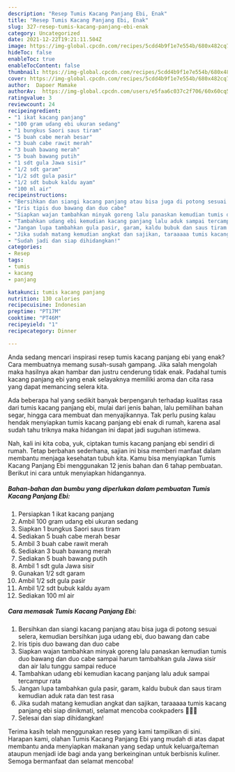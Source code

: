 ```yaml
---
description: "Resep Tumis Kacang Panjang Ebi, Enak"
title: "Resep Tumis Kacang Panjang Ebi, Enak"
slug: 327-resep-tumis-kacang-panjang-ebi-enak
category: Uncategorized
date: 2021-12-22T19:21:11.504Z
image: https://img-global.cpcdn.com/recipes/5cdd4b9f1e7e554b/680x482cq70/tumis-kacang-panjang-ebi-foto-resep-utama.jpg
hideToc: false
enableToc: true
enableTocContent: false
thumbnail: https://img-global.cpcdn.com/recipes/5cdd4b9f1e7e554b/680x482cq70/tumis-kacang-panjang-ebi-foto-resep-utama.jpg
cover: https://img-global.cpcdn.com/recipes/5cdd4b9f1e7e554b/680x482cq70/tumis-kacang-panjang-ebi-foto-resep-utama.jpg
author:  Dapoer Mamake
authorAv:  https://img-global.cpcdn.com/users/e5faa6c037c2f706/60x60cq50/avatar.jpg
ratingvalue: 3
reviewcount: 24
recipeingredient:
- "1 ikat kacang panjang"
- "100 gram udang ebi ukuran sedang"
- "1 bungkus Saori saus tiram"
- "5 buah cabe merah besar"
- "3 buah cabe rawit merah"
- "3 buah bawang merah"
- "5 buah bawang putih"
- "1 sdt gula Jawa sisir"
- "1/2 sdt garam"
- "1/2 sdt gula pasir"
- "1/2 sdt bubuk kaldu ayam"
- "100 ml air"
recipeinstructions:
- "Bersihkan dan siangi kacang panjang atau bisa juga di potong sesuai selera, kemudian bersihkan juga udang ebi, duo bawang dan cabe"
- "Iris tipis duo bawang dan duo cabe"
- "Siapkan wajan tambahkan minyak goreng lalu panaskan kemudian tumis duo bawang dan duo cabe sampai harum tambahkan gula Jawa sisir dan air lalu tunggu sampai reduce"
- "Tambahkan udang ebi kemudian kacang panjang lalu aduk sampai tercampur rata"
- "Jangan lupa tambahkan gula pasir, garam, kaldu bubuk dan saus tiram kemudian aduk rata dan test rasa"
- "Jika sudah matang kemudian angkat dan sajikan, taraaaaa tumis kacang panjang ebi siap dinikmati, selamat mencoba cookpaders 🤗🧑‍🍳"
- "Sudah jadi dan siap dihidangkan!"
categories:
- Resep
tags:
- tumis
- kacang
- panjang

katakunci: tumis kacang panjang 
nutrition: 130 calories
recipecuisine: Indonesian
preptime: "PT17M"
cooktime: "PT46M"
recipeyield: "1"
recipecategory: Dinner

---
```



Anda sedang mencari inspirasi resep tumis kacang panjang ebi yang enak? Cara membuatnya memang susah-susah gampang. Jika salah mengolah maka hasilnya akan hambar dan justru cenderung tidak enak. Padahal tumis kacang panjang ebi yang enak selayaknya memiliki aroma dan cita rasa yang dapat memancing selera kita.


Ada beberapa hal yang sedikit banyak berpengaruh terhadap kualitas rasa dari tumis kacang panjang ebi, mulai dari jenis bahan, lalu pemilihan bahan segar, hingga cara membuat dan menyajikannya. Tak perlu pusing kalau hendak menyiapkan tumis kacang panjang ebi enak di rumah, karena asal sudah tahu triknya maka hidangan ini dapat jadi suguhan istimewa.




Nah, kali ini kita coba, yuk, ciptakan tumis kacang panjang ebi sendiri di rumah. Tetap berbahan sederhana, sajian ini bisa memberi manfaat dalam membantu menjaga kesehatan tubuh kita. Kamu bisa menyiapkan Tumis Kacang Panjang Ebi menggunakan 12 jenis bahan dan 6 tahap pembuatan. Berikut ini cara untuk menyiapkan hidangannya.

<!--inarticleads1-->

##### Bahan-bahan dan bumbu yang diperlukan dalam pembuatan Tumis Kacang Panjang Ebi:

1. Persiapkan 1 ikat kacang panjang
1. Ambil 100 gram udang ebi ukuran sedang
1. Siapkan 1 bungkus Saori saus tiram
1. Sediakan 5 buah cabe merah besar
1. Ambil 3 buah cabe rawit merah
1. Sediakan 3 buah bawang merah
1. Sediakan 5 buah bawang putih
1. Ambil 1 sdt gula Jawa sisir
1. Gunakan 1/2 sdt garam
1. Ambil 1/2 sdt gula pasir
1. Ambil 1/2 sdt bubuk kaldu ayam
1. Sediakan 100 ml air




<!--inarticleads2-->

##### Cara memasak Tumis Kacang Panjang Ebi:

1. Bersihkan dan siangi kacang panjang atau bisa juga di potong sesuai selera, kemudian bersihkan juga udang ebi, duo bawang dan cabe
1. Iris tipis duo bawang dan duo cabe
1. Siapkan wajan tambahkan minyak goreng lalu panaskan kemudian tumis duo bawang dan duo cabe sampai harum tambahkan gula Jawa sisir dan air lalu tunggu sampai reduce
1. Tambahkan udang ebi kemudian kacang panjang lalu aduk sampai tercampur rata
1. Jangan lupa tambahkan gula pasir, garam, kaldu bubuk dan saus tiram kemudian aduk rata dan test rasa
1. Jika sudah matang kemudian angkat dan sajikan, taraaaaa tumis kacang panjang ebi siap dinikmati, selamat mencoba cookpaders 🤗🧑‍🍳
1. Selesai dan siap dihidangkan!



Terima kasih telah menggunakan resep yang kami tampilkan di sini. Harapan kami, olahan Tumis Kacang Panjang Ebi yang mudah di atas dapat membantu anda menyiapkan makanan yang sedap untuk keluarga/teman ataupun menjadi ide bagi anda yang berkeinginan untuk berbisnis kuliner. Semoga bermanfaat dan selamat mencoba!
